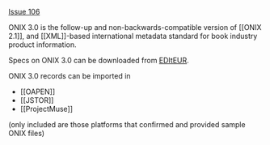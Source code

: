[Issue 106](https://github.com/thoth-pub/thoth/issues/106)

ONIX 3.0 is the follow-up and non-backwards-compatible version of [[ONIX 2.1]], and [[XML]]-based international metadata standard for book industry product information. 

Specs on ONIX 3.0 can be downloaded from [EDItEUR](https://www.editeur.org/12/About-Release-3.0/).

ONIX 3.0 records can be imported in

* [[OAPEN]]
* [[JSTOR]]
* [[ProjectMuse]]

(only included are those platforms that confirmed and provided sample ONIX files)